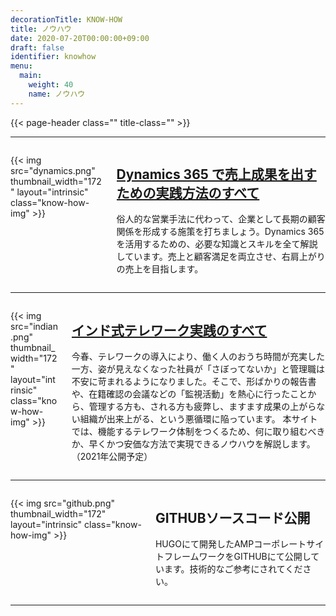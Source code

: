 ```yaml
---
decorationTitle: KNOW-HOW
title: ノウハウ
date: 2020-07-20T00:00:00+09:00
draft: false
identifier: knowhow
menu:
  main:
    weight: 40
    name: ノウハウ
---
```


{{< page-header class="" title-class="" >}}

<hr>
<div id='dynamics365' class='container'>
  <div class="columns py3">
  <div class="column col-2 col-sm-12 text-center">

{{< img src="dynamics.png" thumbnail_width="172" layout="intrinsic" class="know-how-img" >}}

  </div>
    <div class='column col-10 col-sm-12'>
      <a href='https://dynamics365.andaze.com/'><h2 class='know-how-title'>Dynamics 365 で売上成果を出すための実践方法のすべて</h2></a>
      <p class='know-how-description'>俗人的な営業手法に代わって、企業として長期の顧客関係を形成する施策を打ちましょう。Dynamics 365を活用するための、必要な知識とスキルを全て解説しています。売上と顧客満足を両立させ、右肩上がりの売上を目指します。</p>
    </div>
  </div>
</div>
<hr>

<div id='telework' class='container'>
  <div class="columns py3">
  <div class="column col-2 col-sm-12 text-center">

{{< img src="indian.png" thumbnail_width="172" layout="intrinsic" class="know-how-img" >}}

  </div>
    <div class='column col-10 col-sm-12'>
      <a href='#'><h2 class='know-how-title'>インド式テレワーク実践のすべて</h2></a>
      <p class='know-how-description'>今春、テレワークの導入により、働く人のおうち時間が充実した一方、姿が見えなくなった社員が「さぼってないか」と管理職は不安に苛まれるようになりました。そこで、形ばかりの報告書や、在籍確認の会議などの「監視活動」を熱心に行ったことから、管理する方も、される方も疲弊し、ますます成果の上がらない組織が出来上がる、という悪循環に陥っています。 本サイトでは、機能するテレワーク体制をつくるため、何に取り組むべきか、早くかつ安価な方法で実現できるノウハウを解説します。（2021年公開予定）</p>
    </div>
  </div>
</div>
<hr>

<div id='github' class='container'>
  <div class="columns py3">
  <div class="column col-2 col-sm-12 text-center">

{{< img src="github.png" thumbnail_width="172" layout="intrinsic" class="know-how-img" >}}

  </div>
    <div class='column col-10 col-sm-12'>
      <a ><h2 class='know-how-title'>GITHUBソースコード公開</h2></a>
      <p class='know-how-description'>HUGOにて開発したAMPコーポレートサイトフレームワークをGITHUBにて公開しています。技術的なご参考にされてください。</p>
    </div>
  </div>
</div>
<hr>